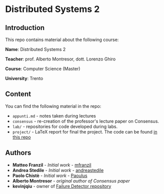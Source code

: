 # Distributed Systems 2

## Introduction

This repo contains material about the following course:

**Name**: Distributed Systems 2

**Teacher**: prof. Alberto Montresor, dott. Lorenzo Ghiro

**Course**: Computer Science (Master)

**University**: Trento

## Content

You can find the following material in the repo:

* `appunti.md` - notes taken during lectures
* `consensus` - re-creation of the professor's lecture paper on Consensus.
* `lab/` - repositories for code developed during labs.
* `project/` - LaTeX report for final the project. The code can be found [in this repo](https://github.com/andreastedile/raft)

## Authors

* **Matteo Franzil** - *Initial work* - [mfranzil](https://github.com/mfranzil)
* **Andrea Stedile** - *Initial work* - [andreastedile](https://github.com/andreastedile)
* **Paolo Chistè** - *Initial work* - [Paoulus](https://github.com/Paoulus)
* **Alberto Montresor** - *original author of Consensus paper*
* **kevinjqiu** - owner of [Failure Detector repository](https://github.com/kevinjqiu/failure_detector)